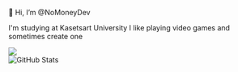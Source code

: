👋 Hi, I’m @NoMoneyDev


I'm studying at Kasetsart University
I like playing video games and sometimes create one

![](https://github-readme-stats.vercel.app/api/top-langs/?username=NoMoneyDev&theme=dark&hide_border=false&include_all_commits=false&count_private=false&layout=compact) <br/>
![GitHub Stats](https://github-readme-stats.vercel.app/api?username=NoMoneyDev&theme=chartreuse-dark)
